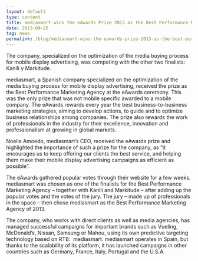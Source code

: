 ```yaml
---
layout: default
type: content
title: mediasmart wins the eAwards Prize 2013 as the Best Performance Marketing Agency
date: 2013-09-26
tag: news
permalink: /blog/mediasmart-wins-the-eawards-prize-2013-as-the-best-performance-marketing-agency
---
```


The company, specialized on the optimization of the media buying process for mobile display advertising, was competing with the other two finalists: Kanlli y Markitude.

mediasmart, a Spanish company specialized on the optimization of the media buying process for mobile display advertising, received the prize as the Best Performance Marketing Agency at the eAwards ceremony. This was the only prize that was not mobile specific awarded to a mobile company. The eAwards rewards every year the best business-to-business marketing strategies, aiming to develop actions, to guide and to optimize business relationships among companies. The prize also rewards the work of professionals in the industry for their excellence, innovation and professionalism at growing in global markets.

Noelia Amoedo, mediasmart’s CEO, received the eAwards prize and highlighted the importance of such a prize for the company, as “it encourages us to keep offering our clients the best service, and helping them make their mobile display advertising campaigns as efficient as possible”.

The eAwards gathered popular votes through their website for a few weeks. mediasmart was chosen as one of the finalists for the Best Performance Marketing Agency – together with Kanlli and Markitude &#8211; after adding up the popular votes and the votes of the jury. The jury &#8211; made up of professionals in the space – then chose mediasmart as the Best Performance Marketing Agency of 2013.

The company, who works with direct clients as well as media agencies, has managed successful campaigns for important brands such as Vueling, McDonald’s, Nissan, Samsung or Mahou, using its own predictive targeting technology based on RTB:  mediasmart. mediasmart operates in Spain, but thanks to the scalability of its platform, it has launched campaigns in other countries such as Germany, France, Italy, Portugal and the U.S.A.
